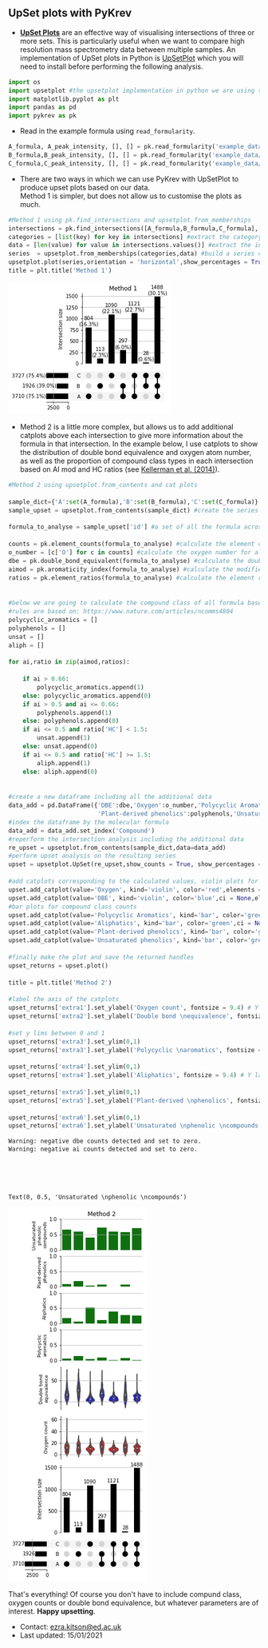 ## UpSet plots with PyKrev ##

* [**UpSet Plots**](https://caleydo.org/tools/upset/#:~:text=UpSet%20concept,the%20figure%20on%20the%20right.&text=The%20first%20row%20in%20the,B%20or%20C\)%2C%20etc.) are an effective way of visualising intersections of three or more sets. This is particularly useful when we want to compare high resolution mass spectrometry data between multiple samples. An implementation of UpSet plots in Python is [UpSetPlot](https://pypi.org/project/UpSetPlot/) which you will need to install before performing the following analysis.


```python
import os
import upsetplot #the upsetplot implementation in python we are using to make upset plots
import matplotlib.pyplot as plt
import pandas as pd
import pykrev as pk
```

* Read in the example formula using ```read_formularity```. 


```python
A_formula, A_peak_intensity, [], [] = pk.read_formularity('example_data/formularity_example_A.csv',pi_col = 'peak_intensity',pi = True, mz=False,cclass = False) 
B_formula,B_peak_intensity, [], [] = pk.read_formularity('example_data/formularity_example_B.csv',pi_col = 'peak_intensity',pi = True, mz=False,cclass = False)
C_formula,C_peak_intensity, [], [] = pk.read_formularity('example_data/formularity_example_C.csv',pi_col = 'peak_intensity',pi = True, mz=False,cclass = False)
```

* There are two ways in which we can use PyKrev with UpSetPlot to produce upset plots based on our data. <br> Method 1 is simpler, but does not allow us to customise the plots as much.


```python
#Method 1 using pk.find_intersections and upsetplot.from_memberships 
intersections = pk.find_intersections([A_formula,B_formula,C_formula],['A','B','C'],exclusive = True) #use PyKrev to find intersections
categories = [list(key) for key in intersections] #extract the category names from intersections
data = [len(value) for value in intersections.values()] #extract the intersection size 
series  = upsetplot.from_memberships(categories,data) #build a series containing the intersection names and the size
upsetplot.plot(series,orientation = 'horizontal',show_percentages = True,show_counts = True, sort_categories_by = None) #make an upset plot
title = plt.title('Method 1')
```


    
![png](output_6_0.png)
    


* Method 2 is a little more complex, but allows us to add additional catplots above each intersection to give more information about the formula in that intersection. In the example below, I use catplots to show the distribution of double bond equivalence and oxygen atom number, as well as the proportion of compound class types in each intersection based on AI mod and HC ratios (see [Kellerman et al. (2014)](https://www.nature.com/articles/ncomms4804)).


```python
#Method 2 using upsetplot.from_contents and cat plots

sample_dict={'A':set(A_formula),'B':set(B_formula),'C':set(C_formula)} 
sample_upset = upsetplot.from_contents(sample_dict) #create the series needed for the upsetplot using from_contents (this calculates the intersections automatically)

formula_to_analyse = sample_upset['id'] #a set of all the formula across all the samples

counts = pk.element_counts(formula_to_analyse) #calculate the element counts for all the formula
o_number = [c['O'] for c in counts] #calculate the oxygen number for all the formula
dbe = pk.double_bond_equivalent(formula_to_analyse) #calculate the double bond equivalence for all the formula
aimod = pk.aromaticity_index(formula_to_analyse) #calculate the modified aromaticity index for all the formula 
ratios = pk.element_ratios(formula_to_analyse) #calculate the element ratios for all the formula


#below we are going to calculate the compound class of all formula based on AI and HC ratio
#rules are based on: https://www.nature.com/articles/ncomms4804
polycyclic_aromatics = []
polyphenols = []
unsat = []
aliph = []

for ai,ratio in zip(aimod,ratios):

    if ai > 0.66: 
        polycyclic_aromatics.append(1)
    else: polycyclic_aromatics.append(0)
    if ai > 0.5 and ai <= 0.66:
        polyphenols.append(1)
    else: polyphenols.append(0)
    if ai <= 0.5 and ratio['HC'] < 1.5: 
        unsat.append(1)
    else: unsat.append(0)
    if ai <= 0.5 and ratio['HC'] >= 1.5:
        aliph.append(1)
    else: aliph.append(0)
    
    
#create a new dataframe including all the additional data    
data_add = pd.DataFrame({'DBE':dbe,'Oxygen':o_number,'Polycyclic Aromatics':polycyclic_aromatics,'Aliphatics':aliph,
                         'Plant-derived phenolics':polyphenols,'Unsaturated phenolics':unsat,'Compound':formula_to_analyse})
#index the dataframe by the molecular formula
data_add = data_add.set_index('Compound')
#reperform the intersection analysis including the additional data 
re_upset = upsetplot.from_contents(sample_dict,data=data_add)
#perform upset analysis on the resulting series
upset = upsetplot.UpSet(re_upset,show_counts = True, show_percentages = False,sort_categories_by = None)

#add catplots corresponding to the calculated values, violin plots for distributions 
upset.add_catplot(value='Oxygen', kind='violin', color='red',elements = 4)
upset.add_catplot(value='DBE', kind='violin', color='blue',ci = None,elements = 4)
#bar plots for compound class counts 
upset.add_catplot(value='Polycyclic Aromatics', kind='bar', color='green',ci = None)
upset.add_catplot(value='Aliphatics', kind='bar', color='green',ci = None)
upset.add_catplot(value='Plant-derived phenolics', kind='bar', color='green',ci = None)
upset.add_catplot(value='Unsaturated phenolics', kind='bar', color='green',ci = None)

#finally make the plot and save the returned handles 
upset_returns = upset.plot()

title = plt.title('Method 2')

#label the axis of the catplots 
upset_returns['extra1'].set_ylabel('Oxygen count', fontsize = 9.4) # Y label
upset_returns['extra2'].set_ylabel('Double bond \nequivalence', fontsize = 9.4) # Y label

#set y lims between 0 and 1 
upset_returns['extra3'].set_ylim(0,1)
upset_returns['extra3'].set_ylabel('Polycyclic \naromatics', fontsize = 9.4) # Y label

upset_returns['extra4'].set_ylim(0,1)
upset_returns['extra4'].set_ylabel('Aliphatics', fontsize = 9.4) # Y label

upset_returns['extra5'].set_ylim(0,1)
upset_returns['extra5'].set_ylabel('Plant-derived \nphenolics', fontsize = 9.4) # Y label

upset_returns['extra6'].set_ylim(0,1)
upset_returns['extra6'].set_ylabel('Unsaturated \nphenolic \ncompounds', fontsize = 9.4) # Y label
```

    Warning: negative dbe counts detected and set to zero.
    Warning: negative ai counts detected and set to zero.
    




    Text(0, 0.5, 'Unsaturated \nphenolic \ncompounds')




    
![png](output_8_2.png)
    


That's everything! Of course you don't have to include compund class, oxygen counts or double bond equivalence, but whatever parameters are of interest. **Happy upsetting**. 

* Contact: ezra.kitson@ed.ac.uk
* Last updated: 15/01/2021

